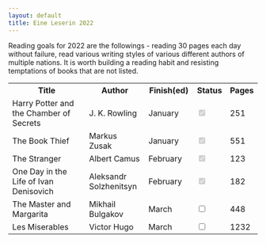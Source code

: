 ```yaml
---
layout: default
title: Eine Leserin 2022
---
```


<!-- https://www.sliderrevolution.com/resources/css-checkbox/ -->

Reading goals for 2022 are the followings - reading 30 pages each day without failure,
read various writing styles of various different authors of multiple nations. It is worth
building a reading habit and resisting temptations of books that are not listed.

<table id="myTable">
  <tr class="header">
    <th style="width:40%;">Title</th>
    <th style="width:25%;">Author</th>
    <th style="width:20%;">Finish(ed)</th>
    <th style="width:10%;">Status</th>
    <th style="width:5%;">Pages</th>
  </tr>
  <tr>
    <td>Harry Potter and the Chamber of Secrets</td>
    <td>J. K. Rowling</td>
    <td>January</td>
    <td><input type="checkbox" checked="true" disabled="true"/></td>
    <td>251</td>
  </tr>
  <tr>
    <td>The Book Thief</td>
    <td>Markus Zusak</td>
    <td>January</td>
    <td><input type="checkbox" checked="true" disabled="true"/></td>
    <td>551</td>
  </tr>
  <tr>
    <td>The Stranger</td>
    <td>Albert Camus</td>
    <td>February</td>
    <td><input type="checkbox" checked="true" disabled="true"/></td>
    <td>123</td>
  </tr>
  <tr>
    <td>One Day in the Life of Ivan Denisovich</td>
    <td>Aleksandr Solzhenitsyn</td>
    <td>February</td>
    <td><input type="checkbox" checked="true" disabled="true"/></td>
    <td>182</td>
  </tr>
  <tr class="ongoing">
    <td>The Master and Margarita</td>
    <td>Mikhail Bulgakov</td>
    <td>March</td>
    <td><input type="checkbox"/></td>
    <td>448</td>
  </tr>
  <tr>
    <td>Les Miserables</td>
    <td>Victor Hugo</td>
    <td>March</td>
    <td><input type="checkbox"/></td>
    <td>1232</td>
  </tr>
  <!--<tr>
    <td>The Magic Mountain</td>
    <td>Thomas Mann</td>
    <td>April</td>
    <td><input type="checkbox"/></td>
    <td>796</td>
  </tr>
  <tr>
    <td>Germinal</td>
    <td>Emile Zola</td>
    <td>May</td>
    <td><input type="checkbox"/></td>
    <td>258</td>
  </tr>
  <tr>
    <td>Dubliner</td>
    <td>James Joyce</td>
    <td>May</td>
    <td><input type="checkbox"/></td>
    <td>207</td>
  </tr>
  <tr>
    <td>To the Lighthouse</td>
    <td>Virginia Woolf</td>
    <td>May</td>
    <td><input type="checkbox" /></td>
    <td>209</td>
  </tr>
  <tr>
    <td>The Count of Monte Cristo</td>
    <td>Alexandre Dumas</td>
    <td>June</td>
    <td><input type="checkbox"/></td>
    <td>1276</td>
  </tr>
  <tr>
    <td>Bleak House</td>
    <td>Charles Dickens</td>
    <td>July</td>
    <td><input type="checkbox"/></td>
    <td>1017</td>
  </tr>
  <tr>
    <td>Life and Fate</td>
    <td>Vasily Grossman</td>
    <td>August</td>
    <td><input type="checkbox"/></td>
    <td>848</td>
  </tr>
  <tr>
    <td>Don Quixote</td>
    <td>Miguel de Cervantes</td>
    <td>September</td>
    <td><input type="checkbox" disabled="true" /></td>
    <td>982</td>
  </tr>
  <tr>
    <td>The Sound and the Fury</td>
    <td>William Faulkner</td>
    <td>October</td>
    <td><input type="checkbox"/></td>
    <td>366</td>
  </tr>
  <tr>
    <td>1984</td>
    <td>George Orwell</td>
    <td>October</td>
    <td><input type="checkbox" /></td>
    <td>326</td>
  </tr>
  <tr>
    <td>The Metamorphosis</td>
    <td>Franz Kafka</td>
    <td>October</td>
    <td><input type="checkbox"/></td>
    <td>201</td>
  </tr>
  <tr>
    <td>Jane Eyre</td>
    <td>Charlotte Brontë</td>
    <td>November</td>
    <td><input type="checkbox"/></td>
    <td>532</td>
  </tr>
  <tr>
    <td>Demons</td>
    <td>Dostoyevsky</td>
    <td>December</td>
    <td><input type="checkbox"/></td>
    <td>842</td>
  </tr>-->
</table>
<!--
**Worth to consider in the future**

Pickwick Papers, Mrs. Dalloway, The Turn of the Screw -->
